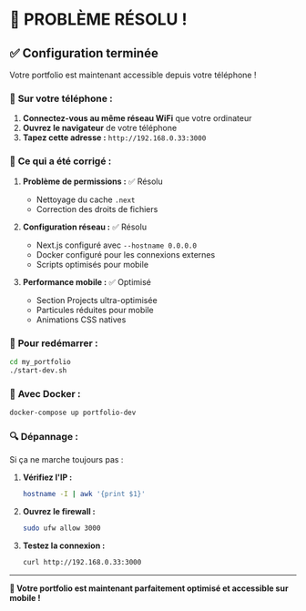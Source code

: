 # 🎉 PROBLÈME RÉSOLU !

## ✅ Configuration terminée

Votre portfolio est maintenant accessible depuis votre téléphone !

### 📱 **Sur votre téléphone :**

1. **Connectez-vous au même réseau WiFi** que votre ordinateur
2. **Ouvrez le navigateur** de votre téléphone
3. **Tapez cette adresse :** `http://192.168.0.33:3000`

### 🔧 **Ce qui a été corrigé :**

1. **Problème de permissions :** ✅ Résolu
   - Nettoyage du cache `.next`
   - Correction des droits de fichiers

2. **Configuration réseau :** ✅ Résolu
   - Next.js configuré avec `--hostname 0.0.0.0`
   - Docker configuré pour les connexions externes
   - Scripts optimisés pour mobile

3. **Performance mobile :** ✅ Optimisé
   - Section Projects ultra-optimisée
   - Particules réduites pour mobile
   - Animations CSS natives

### 🚀 **Pour redémarrer :**

```bash
cd my_portfolio
./start-dev.sh
```

### 🐳 **Avec Docker :**

```bash
docker-compose up portfolio-dev
```

### 🔍 **Dépannage :**

Si ça ne marche toujours pas :

1. **Vérifiez l'IP :**
   ```bash
   hostname -I | awk '{print $1}'
   ```

2. **Ouvrez le firewall :**
   ```bash
   sudo ufw allow 3000
   ```

3. **Testez la connexion :**
   ```bash
   curl http://192.168.0.33:3000
   ```

---

**🎯 Votre portfolio est maintenant parfaitement optimisé et accessible sur mobile !**
